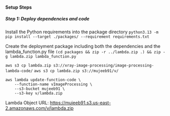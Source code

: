 #### Setup Steps
##### Step 1: Deploy dependencies and code
Install the Python requirements into the package directory
`python3.13 -m pip install --target ./packages/ --requirement requirements.txt`

Create the deployment package including both the dependencies and the lambda_function.py file
`(cd packages && zip -r ../lambda.zip .) && zip -g lambda.zip lambda_function.py`


`aws s3 cp lambda.zip s3://xray-image-processing/image-processing-lambda-code/`
`aws s3 cp lambda.zip s3://mujeeb91/v/`

```
aws lambda update-function-code \
    --function-name vImageProcessing \
    --s3-bucket mujeeb91 \
    --s3-key v/lambda.zip
```

Lambda Object URL:
https://mujeeb91.s3.us-east-2.amazonaws.com/v/lambda.zip
